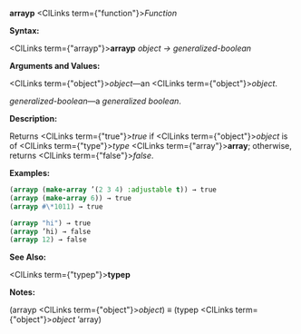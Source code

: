 **arrayp** <ClLinks  term={"function"}><i>Function</i></ClLinks> 



**Syntax:** 



<ClLinks  term={"arrayp"}><b>arrayp</b></ClLinks> *object → generalized-boolean* 



**Arguments and Values:** 



<ClLinks  term={"object"}><i>object</i></ClLinks>—an <ClLinks  term={"object"}><i>object</i></ClLinks>. 



*generalized-boolean*—a *generalized boolean*. 



**Description:** 



Returns <ClLinks  term={"true"}><i>true</i></ClLinks> if <ClLinks  term={"object"}><i>object</i></ClLinks> is of <ClLinks  term={"type"}><i>type</i></ClLinks> <ClLinks  term={"array"}><b>array</b></ClLinks>; otherwise, returns <ClLinks  term={"false"}><i>false</i></ClLinks>. 



**Examples:**
```lisp
(arrayp (make-array ’(2 3 4) :adjustable t)) → true 
(arrayp (make-array 6)) → true 
(arrayp #\*1011) → true 

(arrayp "hi") → true 
(arrayp ’hi) → false 
(arrayp 12) → false 
```
**See Also:** 



<ClLinks  term={"typep"}><b>typep</b></ClLinks> 



**Notes:** 



(arrayp <ClLinks  term={"object"}><i>object</i></ClLinks>) *≡* (typep <ClLinks  term={"object"}><i>object</i></ClLinks> ’array) 



